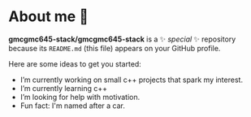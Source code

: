 # About me 👋


**gmcgmc645-stack/gmcgmc645-stack** is a ✨ _special_ ✨ repository because its `README.md` (this file) appears on your GitHub profile.

Here are some ideas to get you started:

- I’m currently working on small c++ projects that spark my interest.
- I’m currently learning c++
- I’m looking for help with motivation.
- Fun fact: I'm named after a car.

